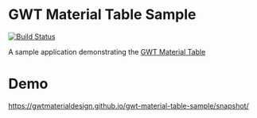 # GWT Material Table Sample
[![Build Status](https://travis-ci.org/GwtMaterialDesign/gwt-material-table-sample.svg?branch=master)](https://travis-ci.org/GwtMaterialDesign/gwt-material-table-sample)

A sample application demonstrating the [GWT Material Table](https://github.com/GwtMaterialDesign/gwt-material-table)

# Demo
https://gwtmaterialdesign.github.io/gwt-material-table-sample/snapshot/
